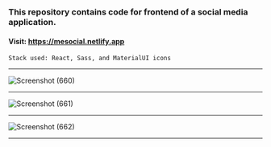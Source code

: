 ### This repository contains code for frontend of a social media application.
#### Visit: https://mesocial.netlify.app
````
Stack used: React, Sass, and MaterialUI icons
````
****
![Screenshot (660)](https://user-images.githubusercontent.com/70688937/198362442-266bed88-b4f0-4da3-800e-e3dbcbc5402a.png)
****
![Screenshot (661)](https://user-images.githubusercontent.com/70688937/198363278-572d4fef-e517-4ed4-a795-f70a6afb56ea.png)
****
![Screenshot (662)](https://user-images.githubusercontent.com/70688937/198363591-8847ec9b-edea-47e2-9803-1726b821798d.png)
****
